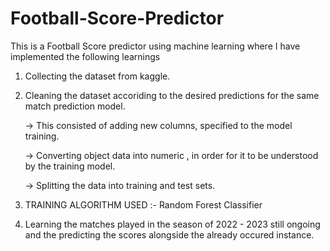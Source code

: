 # Football-Score-Predictor
This is a Football Score predictor using machine learning where I have implemented the following learnings
1) Collecting the dataset from kaggle.
2) Cleaning the dataset accoriding to the desired predictions for the same match prediction model.

      -> This consisted of adding new columns, specified to the model training.
   
      -> Converting object data into numeric , in order for it to be understood by the training model.
  
      -> Splitting the data into training and test sets.
  
4) TRAINING ALGORITHM USED :- Random Forest Classifier
5) Learning the matches played in the season of 2022 - 2023 still ongoing and the predicting the scores alongside the already occured instance.


